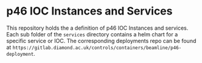 # p46 IOC Instances and Services

This repository holds the a definition of p46 IOC Instances and services. Each sub folder of the `services` directory contains a helm chart for a specific service or IOC. The corresponding deployments repo can be found at `https://gitlab.diamond.ac.uk/controls/containers/beamline/p46-deployment`.